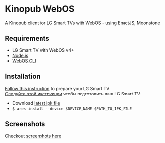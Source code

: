 # Kinopub WebOS

A Kinopub client for LG Smart TVs with WebOS - using EnactJS, Moonstone

## Requirements

- LG Smart TV with WebOS v4+
- [Node.js](https://nodejs.org/)
- [WebOS CLI](https://webostv.developer.lge.com/sdk/installation/)

## Installation

[Follow this instruction](https://webostv.developer.lge.com/develop/app-test) to prepare your LG Smart TV  
[Следуйте этой инструкции](https://telegra.ph/Ustanovka-prilozheniya-kinopub-na-LG-webOS-cherez-IDE-razrabotchika-04-03) чтобы подготовить ваш LG Smart TV

- Download [latest ipk file](https://github.com/adascal/kinopub.webos/releases/latest)
- `$ ares-install --device $DEVICE_NAME $PATH_TO_IPK_FILE`

## Screenshots

Checkout [screenshots here](./SCREENSHOTS.md)
